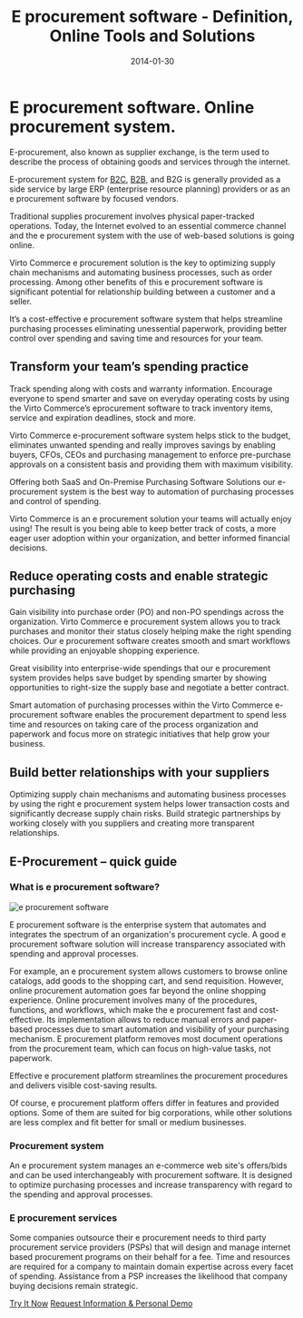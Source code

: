 ﻿---
title: E procurement software - Definition, Online Tools and Solutions
description: What is e procurement software? E procurement system definition. Online procurement tools and solutions.
date: 2014-01-30
canonical: https://virtocommerce.com/glossary/e-procurement-software
permalink: glossary/e-procurement-software
ogimage: https://virtocommerce.com/assets/images/vc_fb.jpg
ogtitle: E procurement software system - Definition| Glossary Virto Commerce.
ogsitename: Virtocommerce
twittercard: summary
twittertitle: Virto Commerce
twitterdescription: Virto Commerce is a powerful ecommerce platform that includes everything you need to create an online store and sell online. Try it free with Free Community License
twitterimage: https://virtocommerce.com/assets/images/vc_fb-2.jpg
twittersite: Virtocommerce
layout: glossary
tags : 
- glossary
- E procurement software system
---
<div class="business-cnt">
    <div class="head __cart">
        <h1 class="title">E procurement software. Online procurement system.</h1>
    </div>
    <p class="text">E-procurement, also known as supplier exchange, is the term used to describe the process of obtaining goods and services through the internet.</p>
    <p class="text">E-procurement system for <a href="{{ '/glossary/what-is-b2c-ecommerce' | absolute_url }}">B2C</a>, <a href="{{ 'https://virtocommerce.com/b2b-ecommerce-platform' | absolute_url }}">B2B</a>, and B2G is generally provided as a side service by large ERP (enterprise resource planning) providers or as an e procurement software by focused vendors.</p>
    <p class="text">Traditional supplies procurement involves physical paper-tracked operations. Today, the Internet evolved to an essential commerce channel and the e procurement system with the use of web-based solutions is going online. </p>
    <p class="text">Virto Commerce e procurement solution is the key to optimizing supply chain mechanisms and automating business processes, such as order processing. Among other benefits of this e procurement software is significant potential for relationship building between a customer and a seller. </p>
    <p class="text">It’s a cost-effective e procurement software system that helps streamline purchasing processes eliminating unessential paperwork, providing better control over spending and saving time and resources for your team.</p>
    <h2>Transform your team’s spending practice</h2>
    <p class="text">Track spending along with costs and warranty information. Encourage everyone to spend smarter and save on everyday operating costs by using the Virto Commerce’s eprocurement software to track inventory items, service and expiration deadlines, stock and more. </p>
    <p class="text">Virto Commerce e-procurement software system helps stick to the budget, eliminates unwanted spending and really improves savings by enabling buyers, CFOs, CEOs and purchasing management to enforce pre-purchase approvals on a consistent basis and providing them with maximum visibility.</p>
    <p class="text">Offering both SaaS and On-Premise Purchasing Software Solutions our e-procurement system is the best way to automation of purchasing processes and control of spending. </p>
    <p class="text">Virto Commerce is an e procurement solution your teams will actually enjoy using! The result is you being able to keep better track of costs, a more eager user adoption within your organization, and better informed financial decisions.</p>
    <h2>Reduce operating costs and enable strategic purchasing</h2>
    <p class="text">Gain visibility into purchase order (PO) and non-PO spendings across the organization. Virto Commerce e procurement system allows you to track purchases and monitor their status closely helping make the right spending choices. Our e procurement software creates smooth and smart workflows while providing an enjoyable shopping experience. </p>
    <p class="text">Great visibility into enterprise-wide spendings that our e procurement system provides helps save budget by spending smarter by showing opportunities to right-size the supply base and negotiate a better contract. </p>
    <p class="text">Smart automation of purchasing processes within the Virto Commerce e-procurement software enables the procurement department to spend less time and resources on taking care of the process organization and paperwork and focus more on strategic initiatives that help grow your business.</p>
    <h2>Build better relationships with your suppliers</h2>
    <p class="text">Optimizing supply chain mechanisms and automating business processes by using the right e procurement system helps lower transaction costs and significantly decrease supply chain risks. Build strategic partnerships by working closely with you suppliers and creating more transparent relationships. </p>
    <h2><strong>E-Procurement – quick guide</strong></h2>
    <h3>What is e procurement software?</h3>
    <img alt="e procurement software" src="assets/images/epcm-process-software.jpg"></img>
    <p class="text">E procurement software is the enterprise system that automates and integrates the spectrum of an organization's procurement cycle. A good e procurement software solution will increase transparency associated with spending and approval processes.</p>
    <p class="text">For example, an e procurement system allows customers to browse online catalogs, add goods to the shopping cart, and send requisition. However, online procurement automation goes far beyond the online shopping experience. Online procurement involves many of the procedures, functions, and workflows, which make the e procurement fast and cost-effective. Its implementation allows to reduce manual errors and paper-based processes due to smart automation and visibility of your purchasing mechanism. E procurement platform removes most document operations from the procurement team, which can focus on high-value tasks, not paperwork.</p>
    <p class="text">Effective e procurement platform streamlines the procurement procedures and delivers visible cost-saving results.</p>
    <p class="text">Of course, e procurement platform offers differ in features and provided options. Some of them are suited for big corporations, while other solutions are less complex and fit better for small or medium businesses.</p>
    <h3>Procurement system</h3>
    <p class="text">An e procurement system manages an e-commerce web site's offers/bids and can be used interchangeably with procurement software. It is designed to optimize purchasing processes and increase transparency with regard to the spending and approval processes.</p>
    <h3>E procurement services</h3>
    <p class="text">Some companies outsource their e procurement needs to third party procurement service providers (PSPs) that will design and manage internet based procurement programs on their behalf for a fee. Time and resources are required for a company to maintain domain expertise across every facet of spending. Assistance from a PSP increases the likelihood that company buying decisions remain strategic.</p>
    <div class="buttons">
        <a class="button fill" href="/try-now">Try It Now</a>
        <a class="button fill" href="/contact-us">Request Information & Personal Demo</a>
    </div>
</div>
